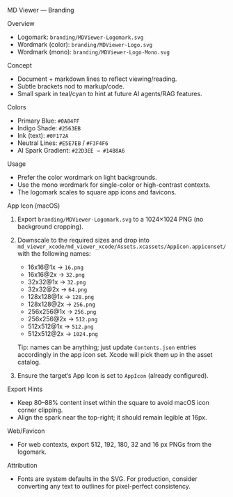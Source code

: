 MD Viewer — Branding

Overview
- Logomark: `branding/MDViewer-Logomark.svg`
- Wordmark (color): `branding/MDViewer-Logo.svg`
- Wordmark (mono): `branding/MDViewer-Logo-Mono.svg`

Concept
- Document + markdown lines to reflect viewing/reading.
- Subtle brackets nod to markup/code.
- Small spark in teal/cyan to hint at future AI agents/RAG features.

Colors
- Primary Blue: `#0A84FF`
- Indigo Shade: `#2563EB`
- Ink (text): `#0F172A`
- Neutral Lines: `#E5E7EB` / `#F3F4F6`
- AI Spark Gradient: `#22D3EE → #14B8A6`

Usage
- Prefer the color wordmark on light backgrounds.
- Use the mono wordmark for single-color or high-contrast contexts.
- The logomark scales to square app icons and favicons.

App Icon (macOS)
1) Export `branding/MDViewer-Logomark.svg` to a 1024×1024 PNG (no background cropping).
2) Downscale to the required sizes and drop into `md_viewer_xcode/md_viewer_xcode/Assets.xcassets/AppIcon.appiconset/` with the following names:
   - 16x16@1x → `16.png`
   - 16x16@2x → `32.png`
   - 32x32@1x → `32.png`
   - 32x32@2x → `64.png`
   - 128x128@1x → `128.png`
   - 128x128@2x → `256.png`
   - 256x256@1x → `256.png`
   - 256x256@2x → `512.png`
   - 512x512@1x → `512.png`
   - 512x512@2x → `1024.png`

   Tip: names can be anything; just update `Contents.json` entries accordingly in the app icon set. Xcode will pick them up in the asset catalog.

3) Ensure the target’s App Icon is set to `AppIcon` (already configured).

Export Hints
- Keep 80–88% content inset within the square to avoid macOS icon corner clipping.
- Align the spark near the top-right; it should remain legible at 16px.

Web/Favicon
- For web contexts, export 512, 192, 180, 32 and 16 px PNGs from the logomark.

Attribution
- Fonts are system defaults in the SVG. For production, consider converting any text to outlines for pixel-perfect consistency.

